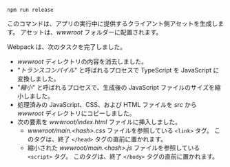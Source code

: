 ```console
npm run release
```

このコマンドは、アプリの実行中に提供するクライアント側アセットを生成します。 アセットは、*wwwroot* フォルダーに配置されます。

Webpack は、次のタスクを完了しました。

* *wwwroot* ディレクトリの内容を消去しました。
* "*トランスコンパイル*" と呼ばれるプロセスで TypeScript を JavaScript に変換しました。
* "*縮小*" と呼ばれるプロセスで、生成後の JavaScript ファイルのサイズを縮小しました。
* 処理済みの JavaScript、CSS、および HTML ファイルを *src* から *wwwroot* ディレクトリにコピーしました。
* 次の要素を *wwwroot/index.html* ファイルに挿入しました。
  * *wwwroot/main.\<hash\>.css* ファイルを参照している `<link>` タグ。 このタグは、終了 `</head>` タグの直前に置かれます。
  * 縮小された *wwwroot/main.\<hash\>.js* ファイルを参照している `<script>` タグ。 このタグは、終了 `</body>` タグの直前に置かれます。
